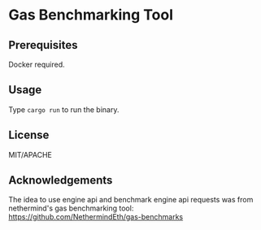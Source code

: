 # Gas Benchmarking Tool

## Prerequisites

Docker required.

## Usage

Type `cargo run` to run the binary.

## License

MIT/APACHE

## Acknowledgements

The idea to use engine api and benchmark engine api requests was from nethermind's gas benchmarking tool: <https://github.com/NethermindEth/gas-benchmarks>
